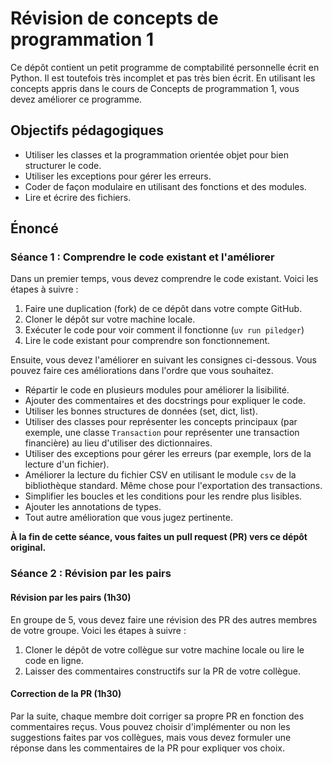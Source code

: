 # Révision de concepts de programmation 1

Ce dépôt contient un petit programme de comptabilité personnelle écrit en
Python. Il est toutefois très incomplet et pas très bien écrit. En utilisant les concepts
appris dans le cours de Concepts de programmation 1, vous devez améliorer ce
programme.

## Objectifs pédagogiques

- Utiliser les classes et la programmation orientée objet pour bien structurer
  le code.
- Utiliser les exceptions pour gérer les erreurs.
- Coder de façon modulaire en utilisant des fonctions et des modules.
- Lire et écrire des fichiers.

## Énoncé

### Séance 1 : Comprendre le code existant et l'améliorer

Dans un premier temps, vous devez comprendre le code existant. Voici les étapes à suivre :

1. Faire une duplication (fork) de ce dépôt dans votre compte GitHub.
2. Cloner le dépôt sur votre machine locale.
3. Exécuter le code pour voir comment il fonctionne (`uv run piledger`)
4. Lire le code existant pour comprendre son fonctionnement.

Ensuite, vous devez l'améliorer en suivant les consignes ci-dessous. Vous pouvez
faire ces améliorations dans l'ordre que vous souhaitez.

- Répartir le code en plusieurs modules pour améliorer la lisibilité.
- Ajouter des commentaires et des docstrings pour expliquer le code.
- Utiliser les bonnes structures de données (set, dict, list).
- Utiliser des classes pour représenter les concepts principaux (par exemple, une
  classe `Transaction` pour représenter une transaction financière) au lieu
  d'utiliser des dictionnaires.
- Utiliser des exceptions pour gérer les erreurs (par exemple, lors de la lecture
  d'un fichier).
- Améliorer la lecture du fichier CSV en utilisant le module `csv` de la bibliothèque
  standard. Même chose pour l'exportation des transactions.
- Simplifier les boucles et les conditions pour les rendre plus lisibles.
- Ajouter les annotations de types.
- Tout autre amélioration que vous jugez pertinente.

**À la fin de cette séance, vous faites un pull request (PR) vers ce dépôt original.**

### Séance 2 : Révision par les pairs

#### Révision par les pairs (1h30)

En groupe de 5, vous devez faire une révision des PR des autres membres de votre groupe. Voici les étapes à suivre :

1. Cloner le dépôt de votre collègue sur votre machine locale ou lire le code en ligne.
2. Laisser des commentaires constructifs sur la PR de votre collègue.

#### Correction de la PR (1h30)

Par la suite, chaque membre doit corriger sa propre PR en fonction des
commentaires reçus. Vous pouvez choisir d'implémenter ou non les suggestions
faites par vos collègues, mais vous devez formuler une réponse dans les
commentaires de la PR pour expliquer vos choix.
